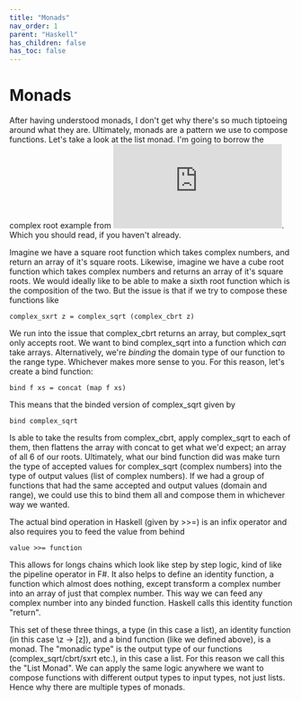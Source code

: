 ```yaml
---
title: "Monads"
nav_order: 1
parent: "Haskell"
has_children: false
has_toc: false
---
```


# Monads

After having understood monads, I don't get why there's so much tiptoeing around what they are.
Ultimately, monads are a pattern we use to compose functions.
Let's take a look at the list monad.
I'm going to borrow the complex root example from ![this wonderful article](http://blog.sigfpe.com/2006/08/you-could-have-invented-monads-and.html).
Which you should read, if you haven't already.

Imagine we have a square root function which takes complex numbers, and return an array of it's square roots.
Likewise, imagine we have a cube root function which takes complex numbers and returns an array of it's square roots.
We would ideally like to be able to make a sixth root function which is the composition of the two.
But the issue is that if we try to compose these functions like

    complex_sxrt z = complex_sqrt (complex_cbrt z)

We run into the issue that complex_cbrt returns an array, but complex_sqrt only accepts root.
We want to bind complex_sqrt into a function which *can* take arrays.
Alternatively, we're *binding* the domain type of our function to the range type.
Whichever makes more sense to you.
For this reason, let's create a bind function:

    bind f xs = concat (map f xs)

This means that the binded version of complex_sqrt given by

    bind complex_sqrt

Is able to take the results from complex_cbrt, apply complex_sqrt to each of them, then flattens the array with concat to get what we'd expect; an array of all 6 of our roots.
Ultimately, what our bind function did was make turn the type of accepted values for complex_sqrt (complex numbers) into the type of output values (list of complex numbers).
If we had a group of functions that had the same accepted and output values (domain and range), we could use this to bind them all and compose them in whichever way we wanted.

The actual bind operation in Haskell (given by >>=) is an infix operator and also requires you to feed the value from behind

    value >>= function

This allows for longs chains which look like step by step logic, kind of like the pipeline operator in F#.
It also helps to define an identity function, a function which almost does nothing, except transform a complex number into an array of just that complex number.
This way we can feed any complex number into any binded function.
Haskell calls this identity function "return".

This set of these three things, a type (in this case a list), an identity function (in this case \z -> \[z\]), and a bind function (like we defined above), is a monad.
The "monadic type" is the output type of our functions (complex_sqrt/cbrt/sxrt etc.), in this case a list. For this reason we call this the "List Monad".
We can apply the same logic anywhere we want to compose functions with different output types to input types, not just lists. 
Hence why there are multiple types of monads.